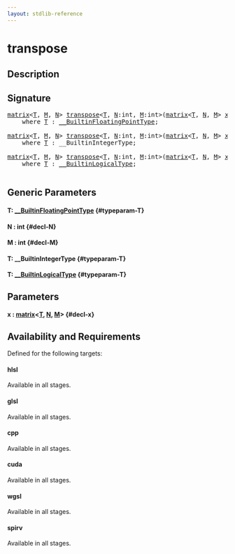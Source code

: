 ```yaml
---
layout: stdlib-reference
---
```


# transpose

## Description





## Signature 

<pre>
<a href="/stdlib-reference/types/matrix/index" class="code_type">matrix</a>&lt;<a href="/stdlib-reference/global-decls/transpose#typeparam-T" class="code_type">T</a>, <a href="/stdlib-reference/global-decls/transpose#decl-M" class="code_var">M</a>, <a href="/stdlib-reference/global-decls/transpose#decl-N" class="code_var">N</a>&gt; <a href="/stdlib-reference/global-decls/transpose">transpose</a>&lt;<a href="/stdlib-reference/global-decls/transpose#typeparam-T" class="code_type">T</a>, <a href="/stdlib-reference/global-decls/transpose#decl-N" class="code_var">N</a>:<span class="code_keyword">int</span>, <a href="/stdlib-reference/global-decls/transpose#decl-M" class="code_var">M</a>:<span class="code_keyword">int</span>&gt;(<a href="/stdlib-reference/types/matrix/index" class="code_type">matrix</a>&lt;<a href="/stdlib-reference/global-decls/transpose#typeparam-T" class="code_type">T</a>, <a href="/stdlib-reference/global-decls/transpose#decl-N" class="code_var">N</a>, <a href="/stdlib-reference/global-decls/transpose#decl-M" class="code_var">M</a>&gt; <a href="/stdlib-reference/global-decls/transpose#decl-x" class="code_param">x</a>)
    <span class='code_keyword'>where</span> <a href="/stdlib-reference/global-decls/transpose#typeparam-T" class="code_type">T</a> : <a href="/stdlib-reference/interfaces/BuiltinFloatingPointType/index" class="code_type">__BuiltinFloatingPointType</a>;

<a href="/stdlib-reference/types/matrix/index" class="code_type">matrix</a>&lt;<a href="/stdlib-reference/global-decls/transpose#typeparam-T" class="code_type">T</a>, <a href="/stdlib-reference/global-decls/transpose#decl-M" class="code_var">M</a>, <a href="/stdlib-reference/global-decls/transpose#decl-N" class="code_var">N</a>&gt; <a href="/stdlib-reference/global-decls/transpose">transpose</a>&lt;<a href="/stdlib-reference/global-decls/transpose#typeparam-T" class="code_type">T</a>, <a href="/stdlib-reference/global-decls/transpose#decl-N" class="code_var">N</a>:<span class="code_keyword">int</span>, <a href="/stdlib-reference/global-decls/transpose#decl-M" class="code_var">M</a>:<span class="code_keyword">int</span>&gt;(<a href="/stdlib-reference/types/matrix/index" class="code_type">matrix</a>&lt;<a href="/stdlib-reference/global-decls/transpose#typeparam-T" class="code_type">T</a>, <a href="/stdlib-reference/global-decls/transpose#decl-N" class="code_var">N</a>, <a href="/stdlib-reference/global-decls/transpose#decl-M" class="code_var">M</a>&gt; <a href="/stdlib-reference/global-decls/transpose#decl-x" class="code_param">x</a>)
    <span class='code_keyword'>where</span> <a href="/stdlib-reference/global-decls/transpose#typeparam-T" class="code_type">T</a> : __BuiltinIntegerType;

<a href="/stdlib-reference/types/matrix/index" class="code_type">matrix</a>&lt;<a href="/stdlib-reference/global-decls/transpose#typeparam-T" class="code_type">T</a>, <a href="/stdlib-reference/global-decls/transpose#decl-M" class="code_var">M</a>, <a href="/stdlib-reference/global-decls/transpose#decl-N" class="code_var">N</a>&gt; <a href="/stdlib-reference/global-decls/transpose">transpose</a>&lt;<a href="/stdlib-reference/global-decls/transpose#typeparam-T" class="code_type">T</a>, <a href="/stdlib-reference/global-decls/transpose#decl-N" class="code_var">N</a>:<span class="code_keyword">int</span>, <a href="/stdlib-reference/global-decls/transpose#decl-M" class="code_var">M</a>:<span class="code_keyword">int</span>&gt;(<a href="/stdlib-reference/types/matrix/index" class="code_type">matrix</a>&lt;<a href="/stdlib-reference/global-decls/transpose#typeparam-T" class="code_type">T</a>, <a href="/stdlib-reference/global-decls/transpose#decl-N" class="code_var">N</a>, <a href="/stdlib-reference/global-decls/transpose#decl-M" class="code_var">M</a>&gt; <a href="/stdlib-reference/global-decls/transpose#decl-x" class="code_param">x</a>)
    <span class='code_keyword'>where</span> <a href="/stdlib-reference/global-decls/transpose#typeparam-T" class="code_type">T</a> : <a href="/stdlib-reference/interfaces/BuiltinLogicalType/index" class="code_type">__BuiltinLogicalType</a>;

</pre>

## Generic Parameters

#### T: [\_\_BuiltinFloatingPointType](/stdlib-reference/interfaces/BuiltinFloatingPointType/index) {#typeparam-T}
#### N  : int {#decl-N}
#### M  : int {#decl-M}
#### T: \_\_BuiltinIntegerType {#typeparam-T}
#### T: [\_\_BuiltinLogicalType](/stdlib-reference/interfaces/BuiltinLogicalType/index) {#typeparam-T}

## Parameters

#### x  : [matrix](/stdlib-reference/types/matrix/index)\<[T](/stdlib-reference/types/matrix/T), [N](/stdlib-reference/types/matrix/index#decl-N), [M](/stdlib-reference/types/matrix/index#decl-M)\> {#decl-x}

## Availability and Requirements

Defined for the following targets:

#### hlsl
Available in all stages.

#### glsl
Available in all stages.

#### cpp
Available in all stages.

#### cuda
Available in all stages.

#### wgsl
Available in all stages.

#### spirv
Available in all stages.



